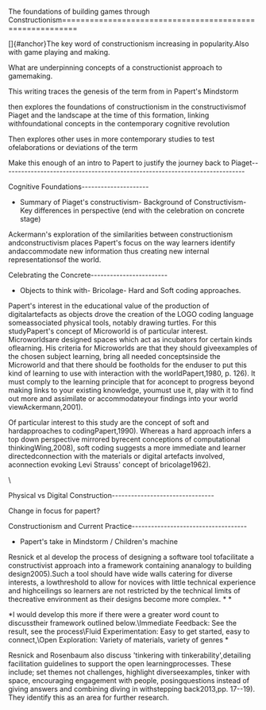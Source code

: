 The foundations of building games through Constructionism=========================================================

[]{#anchor}The key word of constructionism increasing in popularity.Also with game playing and making.

What are underpinning concepts of a constructionist approach to gamemaking.

This writing traces the genesis of the term from in Papert's Mindstorm

then explores the foundations of constructionism in the constructivismof Piaget and the landscape at the time of this formation, linking withfoundational concepts in the contemporary cognitive revolution

Then explores other uses in more contemporary studies to test ofelaborations or deviations of the term

Make this enough of an intro to Papert to justify the journey back to Piaget----------------------------------------------------------------------------

Cognitive Foundations---------------------

-   Summary of Piaget's constructivism-   Background of Constructivism-   Key differences in perspective (end with the celebration on concrete    stage)

Ackermann's exploration of the similarities between constructionism andconstructivism places Papert's focus on the way learners identify andaccommodate new information thus creating new internal representationsof the world.

Celebrating the Concrete------------------------

-   Objects to think with-   Bricolage-   Hard and Soft coding approaches.

Papert's interest in the educational value of the production of digitalartefacts as objects drove the creation of the LOGO coding language someassociated physical tools, notably drawing turtles. For this studyPapert's concept of Microworld is of particular interest. Microworldsare designed spaces which act as incubators for certain kinds oflearning. His criteria for Microworlds are that they should giveexamples of the chosen subject learning, bring all needed conceptsinside the Microworld and that there should be footholds for the enduser to put this kind of learning to use with interaction with the worldPapert,1980, p. 126). It must comply to the learning principle that for aconcept to progress beyond making links to your existing knowledge, youmust use it, play with it to find out more and assimilate or accommodateyour findings into your world viewAckermann,2001).

Of particular interest to this study are the concept of soft and hardapproaches to codingPapert,1990). Whereas a hard approach infers a top down perspective mirrored byrecent conceptions of computational thinkingWing,2008), soft coding suggests a more immediate and learner directedconnection with the materials or digital artefacts involved, aconnection evoking Levi Strauss' concept of bricolage1962).

\

Physical vs Digital Construction--------------------------------

Change in focus for papert?

Constructionism and Current Practice------------------------------------

-   Papert's take in Mindstorm / Children's machine

Resnick et al develop the process of designing a software tool tofacilitate a constructivist approach into a framework containing ananalogy to building design2005).Such a tool should have wide walls catering for diverse interests, a lowthreshold to allow for novices with little technical experience and highceilings so learners are not restricted by the technical limits of thecreative environment as their designs become more complex. * *

*I would develop this more if there were a greater word count to discusstheir framework outlined below.\Immediate Feedback: See the result, see the process\Fluid Experimentation: Easy to get started, easy to connect,\Open Exploration: Variety of materials, variety of genres *

Resnick and Rosenbaum also discuss 'tinkering with tinkerability',detailing facilitation guidelines to support the open learningprocesses. These include; set themes not challenges, highlight diverseexamples, tinker with space, encouraging engagement with people, posingquestions instead of giving answers and combining diving in withstepping back2013,pp. 17--19). They identify this as an area for further research.